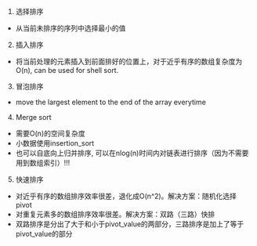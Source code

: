 1. 选择排序
- 从当前未排序的序列中选择最小的值

2. 插入排序
- 将当前处理的元素插入到前面排好的位置上，对于近乎有序的数组复杂度为O(n), can be used for shell sort.

3. 冒泡排序
- move the largest element to the end of the array everytime

4. Merge sort
- 需要O(n)的空间复杂度
- 小数据使用insertion_sort
- 也可以自底向上归并排序, 可以在nlog(n)时间内对链表进行排序（因为不需要用到数组索引）!!!

5. 快速排序
- 对近乎有序的数组排序效率很差，退化成O(n^2)。解决方案：随机化选择pivot
- 对重复元素多的数组排序效率很差。解决方案：双路（三路）快排
- 双路排序是分出了大于和小于pivot_value的两部分，三路排序是加上了等于pivot_value的部分